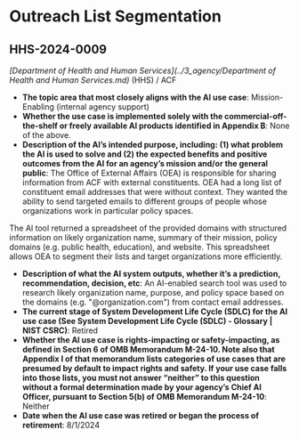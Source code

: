 # Outreach List Segmentation
## HHS-2024-0009
_[Department of Health and Human Services](../3_agency/Department of Health and Human Services.md)_ (HHS) / ACF


+ **The topic area that most closely aligns with the AI use case**: Mission-Enabling (internal agency support)
+ **Whether the use case is implemented solely with the commercial-off-the-shelf or freely available AI products identified in Appendix B**: None of the above.
+ **Description of the AI’s intended purpose, including: (1) what problem the AI is used to solve and (2) the expected benefits and positive outcomes from the AI for an agency’s mission and/or the general public**: The Office of External Affairs (OEA) is responsible for sharing information from ACF with external constituents. OEA had a long list of constituent email addresses that were without context. They wanted the ability to send targeted emails to different groups of people whose organizations work in particular policy spaces.

The AI tool returned a spreadsheet of the provided domains with structured information on likely organization name, summary of their mission, policy domains (e.g. public health, education), and website. This spreadsheet allows OEA to segment their lists and target organizations more efficiently.
+ **Description of what the AI system outputs, whether it’s a prediction, recommendation, decision, etc**: An AI-enabled search tool was used to research likely organization name, purpose, and policy space based on the domains (e.g. "@organization.com")  from contact email addresses.
+ **The current stage of System Development Life Cycle (SDLC) for the AI use case (See System Development Life Cycle (SDLC) - Glossary | NIST CSRC)**: Retired
+ **Whether the AI use case is rights-impacting or safety-impacting, as defined in Section 6 of OMB Memorandum M-24-10. Note also that Appendix I of that memorandum lists categories of use cases that are presumed by default to impact rights and safety. If your use case falls into those lists, you must not answer “neither” to this question without a formal determination made by your agency’s Chief AI Officer, pursuant to Section 5(b) of OMB Memorandum M-24-10**: Neither
+ **Date when the AI use case was retired or began the process of retirement**: 8/1/2024
